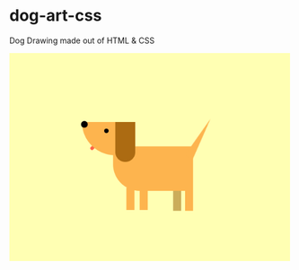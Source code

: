 # dog-art-css
Dog Drawing made out of HTML &amp; CSS

<img width="500" alt="panda art" src="https://raw.githubusercontent.com/codebyjustin/dog-art-css/master/Capture.PNG">
